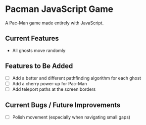 # Pacman JavaScript Game

A Pac-Man game made entirely with JavaScript.

## Current Features

* All ghosts move randomly

## Features to Be Added

* [ ] Add a better and different pathfinding algorithm for each ghost
* [ ] Add a cherry power-up for Pac-Man
* [ ] Add teleport paths at the screen borders

## Current Bugs / Future Improvements

* [ ] Polish movement (especially when navigating small gaps)

